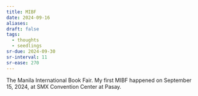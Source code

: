 ```yaml
---
title: MIBF
date: 2024-09-16
aliases: 
draft: false
tags:
  - thoughts
  - seedlings
sr-due: 2024-09-30
sr-interval: 11
sr-ease: 270
---
```

The Manila International Book Fair. My first MIBF happened on September 15, 2024, at SMX Convention Center at Pasay.